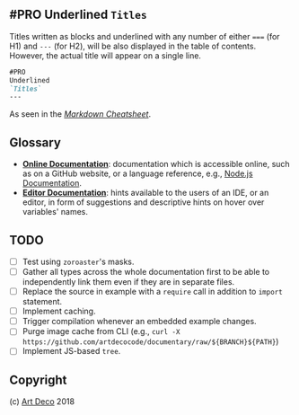 
#PRO
Underlined
`Titles`
---

Titles written as blocks and underlined with any number of either `===` (for H1) and `---` (for H2), will be also displayed in the table of contents. However, the actual title will appear on a single line.

```md
#PRO
Underlined
`Titles`
---
```

As seen in the [_Markdown Cheatsheet_](https://github.com/adam-p/markdown-here/wiki/Markdown-Cheatsheet).

## Glossary

- **[Online Documentation](t)**: documentation which is accessible online, such as on a GitHub website, or a language reference, e.g., [Node.js Documentation](https://nodejs.org/api/stream.html).
- **[Editor Documentation](t)**: hints available to the users of an IDE, or an editor, in form of suggestions and descriptive hints on hover over variables' names.

## TODO

- [ ] Test using `zoroaster`'s masks.
- [ ] Gather all types across the whole documentation first to be able to independently link them even if they are in separate files.
- [ ] Replace the source in example with a `require` call in addition to `import` statement.
- [ ] Implement caching.
- [ ] Trigger compilation whenever an embedded example changes.
- [ ] Purge image cache from CLI (e.g., `curl -X https://github.com/artdecocode/documentary/raw/${BRANCH}${PATH}`)
- [ ] Implement JS-based `tree`.

## Copyright

(c) [Art Deco][1] 2018

[1]: https://artdeco.bz

